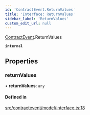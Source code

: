 ```yaml
---
id: 'ContractEvent.ReturnValues'
title: 'Interface: ReturnValues'
sidebar_label: 'ReturnValues'
custom_edit_url: null
---
```


[ContractEvent](../namespaces/ContractEvent.md).ReturnValues

**`internal`**

## Properties

### returnValues

• **returnValues**: `any`

#### Defined in

[src/contractevent/model/interface.ts:18](https://github.com/leovigna/web3-redux/blob/cff01f0/src/contractevent/model/interface.ts#L18)
